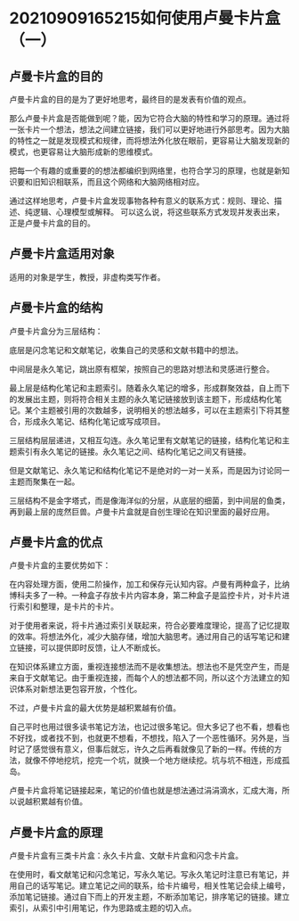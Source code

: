 # 20210909165215如何使用卢曼卡片盒（一）

## 卢曼卡片盒的目的

卢曼卡片盒的目的是为了更好地思考，最终目的是发表有价值的观点。

那么卢曼卡片盒是否能做到呢？能，因为它符合大脑的特性和学习的原理。通过将一张卡片一个想法，想法之间建立链接，我们可以更好地进行外部思考。因为大脑的特性之一就是发现模式和规律，而将想法外化放在眼前，更容易让大脑发现新的模式，也更容易让大脑形成新的思维模式。

把每一个有趣的或重要的的想法都编织到网络里，也符合学习的原理，也就是新知识要和旧知识相联系，而且这个网络和大脑网络相对应。

通过这样地思考，卢曼卡片盒发现事物各种有意义的联系方式：规则、理论、描述、纯逻辑、心理模型或解释。
可以这么说，将这些联系方式发现并发表出来，正是卢曼卡片盒的目的。

## 卢曼卡片盒适用对象

适用的对象是学生，教授，非虚构类写作者。

## 卢曼卡片盒的结构

卢曼卡片盒分为三层结构：

底层是闪念笔记和文献笔记，收集自己的灵感和文献书籍中的想法。

中间层是永久笔记，跳出原有框架，按照自己的思路对想法和灵感进行整合。

最上层是结构化笔记和主题索引。随着永久笔记的增多，形成群聚效益，自上而下的发展出主题，则将符合相关主题的永久笔记链接放到该主题下，形成结构化笔记。某个主题被引用的次数越多，说明相关的想法越多，可以在主题索引下将其整合，形成永久笔记、结构化笔记或写成项目。

三层结构层层递进，又相互勾连。永久笔记里有文献笔记的链接，结构化笔记和主题索引有永久笔记的链接。永久笔记之间、结构化笔记之间又有链接。

但是文献笔记、永久笔记和结构化笔记不是绝对的一对一关系，而是因为讨论同一主题而聚集在一起。

三层结构不是金字塔式，而是像海洋似的分层，从底层的细菌，到中间层的鱼类，再到最上层的庞然巨兽。卢曼卡片盒就是自创生理论在知识里面的最好应用。

## 卢曼卡片盒的优点

卢曼卡片盒的主要优势如下：

在内容处理方面，使用二阶操作，加工和保存元认知内容。卢曼有两种盒子，比纳博科夫多了一种。一种盒子存放卡片内容本身，第二种盒子是监控卡片，对卡片进行索引和整理，是卡片的卡片。

对于使用者来说，将卡片通过索引关联起来，符合必要难度理论，提高了记忆提取的效率。将想法外化，减少大脑存储，增加大脑思考。通过用自己的话写笔记和建立链接，可以提供即时反馈，让人不断成长。

在知识体系建立方面，重视连接想法而不是收集想法。想法也不是凭空产生，而是来自于文献笔记。由于重视连接，而每个人的想法都不同，所以这个方法建立的知识体系对新想法更包容开放，个性化。

不过，卢曼卡片盒的最大优势是越积累越有价值。

自己平时也用过很多读书笔记方法，也记过很多笔记。但大多记了也不看，想看也不好找，或者找不到，也就更不想看，不想找，陷入了一个恶性循环。另外是，当时记了感觉很有意义，但事后就忘，许久之后再看就像见了新的一样。传统的方法，就像不停地挖坑，挖完一个坑，就换一个地方继续挖。坑与坑不相连，形成孤岛。

卢曼卡片盒将笔记链接起来，笔记的价值也就是想法通过涓涓滴水，汇成大海，所以说越积累越有价值。

## 卢曼卡片盒的原理

卢曼卡片盒有三类卡片盒：永久卡片盒、文献卡片盒和闪念卡片盒。

在使用时，看文献笔记和闪念笔记，写永久笔记。写永久笔记时注意已有笔记，并用自己的话写笔记。建立笔记之间的联系，给卡片编号，相关性笔记会续上编号，添加笔记链接。通过自下而上的开发主题，不断添加笔记，排序笔记的链接。建立索引，从索引中引用笔记，作为思路或主题的切入点。